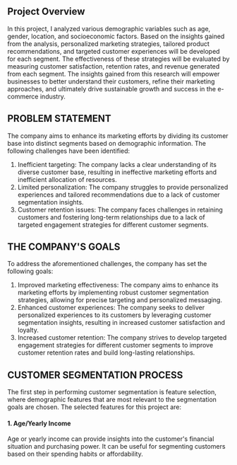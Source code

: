 ## Project Overview
In this project, I analyzed various demographic variables such as age, gender, location, and socioeconomic factors. Based on the insights gained from the analysis, personalized marketing strategies, tailored product recommendations, and targeted customer experiences will be developed for each segment. The effectiveness of these strategies will be evaluated by measuring customer satisfaction, retention rates, and revenue generated from each segment. The insights gained from this research will empower businesses to better understand their customers, refine their marketing approaches, and ultimately drive sustainable growth and success in the e-commerce industry.

## PROBLEM STATEMENT
The company aims to enhance its marketing efforts by dividing its customer base into distinct segments based on demographic information. The following challenges have been identified:
1. Inefficient targeting: The company lacks a clear understanding of its diverse customer base, resulting in ineffective marketing efforts and inefficient allocation of resources.
2. Limited personalization: The company struggles to provide personalized experiences and tailored recommendations due to a lack of customer segmentation insights.
3. Customer retention issues: The company faces challenges in retaining customers and fostering long-term relationships due to a lack of targeted engagement strategies for different customer segments.

## THE COMPANY'S GOALS
To address the aforementioned challenges, the company has set the following goals:
1. Improved marketing effectiveness: The company aims to enhance its marketing efforts by implementing robust customer segmentation strategies, allowing for precise targeting and personalized messaging.
2. Enhanced customer experiences: The company seeks to deliver personalized experiences to its customers by leveraging customer segmentation insights, resulting in increased customer satisfaction and loyalty.
3. Increased customer retention: The company strives to develop targeted engagement strategies for different customer segments to improve customer retention rates and build long-lasting relationships.

## CUSTOMER SEGMENTATION PROCESS
The first step in performing customer segmentation is feature selection, where demographic features that are most relevant to the segmentation goals are chosen.
The selected features for this project are:

#### 1. Age/Yearly Income
Age or yearly income can provide insights into the customer's financial situation and purchasing power. It can be useful for segmenting customers based on their spending habits or affordability.

